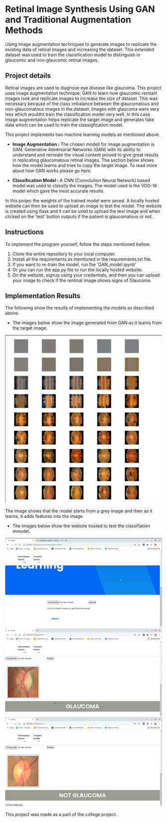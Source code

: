 # Retinal Image Synthesis Using GAN and Traditional Augmentation Methods

Using image augmentation techniques to generate images to replicate the existing data of retinal images and increasing the dataset. This extended dataset was used to train the classification model to distinguish in glaucomic and non-glaucomic retinal images.

## Project details

Retinal images are used to diagnose eye disease like glaucoma. This project uses image augmentation technique, GAN to learn how glaucomic rentianl images look and replicate images to increase the size of dataset. This was necessary  because of the class imbalance between the glaucomatous and non-glaucomatous images in the dataset. Images with glaucoma were very less which wouldnt train the classification model very well. In this case Image augmentation helps replicate the target image and generates fake data which can be used to train the classigfication model.

This project implements two machine learning models as mentioned above.
* **Image Augmentation :** The chosen modell for image augmentation is GAN. Generative Adversarial Networks (GAN) with its ability to understand and recreate the visual content proved to give great results in replicating glaucomatous retinal images. The section below shows how the model learns and tries to copy the target image. To read more about how GAN works please go here.

* **Classification Model :** A CNN (Convolution Neural Network) based model was used to classify the images. The model used is the VGG-16 model which gave the most accurate results.

In this projec the weights of the trained model were saved. A locally hosted website can then be used to upload an image to test the model. The website is created using flask and it can be used to upload the test image and when clicked on the 'test' button outputs if the patient is glaucomatous or not.


## Instructions

To implement the program yourself, follow the steps mentioned bellow.

1. Clone the entire repository to your local computer.
2. Install all the requirements as mentioned in the requirements.txt file.
3. If you want to re-train the model, run the 'GAN_model.ipynb'
4. Or you can run the app.py file to run the locally hosted website.
5. On the website, signup using your credentials, and then you can upload your image to check if the rentinal image shows signs of Glaucoma.


## Implementation Results

The following show the results of implementing the models as described above.

* The images below show the image generated from GAN as it learns from the target image.

![Image of the GAN testing](/GAN_test.png)

The image shows that the model starts from a grey image and then as it learns, it adds features into the image.

* The images below show the website hosted to test the classifiation mmodel.

![Image of the classification model](/test_1.png)
![Image of the classification model](/test_2.png)
![Image of the classification model](/test_3.png)



This project was made as a part of the college project.